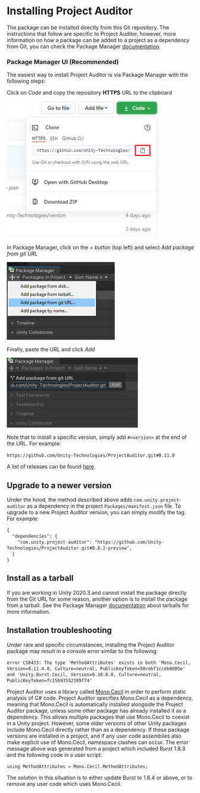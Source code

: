 # Installing Project Auditor

The package can be installed directly from this Git repository. The instructions that follow are specific to Project Auditor, however, more information on how a package can be added to a project as a dependency from Git, you can check the Package Manager [documentation](https://docs.unity3d.com/Manual/upm-git.html).

### Package Manager UI (Recommended)
The easiest way to install Project Auditor is via Package Manager with the following steps:

Click on _Code_ and copy the repository __HTTPS__ URL to the clipboard

<img src="images/copy-repo-url.png">

In Package Manager, click on the _+ button_ (top left) and select _Add package from git URL_

<img src="images/pm-install-url.png">

Finally, paste the URL and click _Add_
 
<img src="images/pm-add-url.png">

Note that to install a specific version, simply add `#<version>` at the end of the URL. For example:

```https://github.com/Unity-Technologies/ProjectAuditor.git#0.11.0```

A list of releases can be found [here](https://github.com/Unity-Technologies/ProjectAuditor/releases).

## Upgrade to a newer version
Under the hood, the method described above adds `com.unity.project-auditor` as a dependency in the project `Packages/manifest.json` file. To upgrade to a new Project Auditor version, you can simply modify the tag. For example:

```
{
  "dependencies": {
    "com.unity.project-auditor": "https://github.com/Unity-Technologies/ProjectAuditor.git#0.8.2-preview",
  }
}
```

## Install as a tarball
If you are working in Unity 2020.3 and cannot install the package directly from the Git URL for some reason, another option is to install the package from a tarball. See the Package Manager [documentation](https://docs.unity3d.com/Manual/upm-localpath.html) about tarballs for more information.

## Installation troubleshooting
Under rare and specific circumstances, installing the Project Auditor package may result in a console error similar to
the following:

```
error CS0433: The type 'MethodAttributes' exists in both 'Mono.Cecil, Version=0.11.4.0, Culture=neutral, PublicKeyToken=50cebf1cceb9d05e'
and 'Unity.Burst.Cecil, Version=0.10.0.0, Culture=neutral, PublicKeyToken=fc15b93552389f74'
```
Project Auditor uses a library called
[Mono.Cecil](https://www.mono-project.com/docs/tools+libraries/libraries/Mono.Cecil/) in order to perform static
analysis of C# code. Project Auditor specifies Mono.Cecil as a dependency, meaning that Mono.Cecil is automatically
installed alongside the Project Auditor package, unless some other package has already installed it as a dependency.
This allows multiple packages that use Mono.Cecil to coexist in a Unity project. However, some older versions of other
Unity packages include Mono.Cecil directly rather than as a dependency. If these package versions are installed in a
project, and if any user code assemblies also make explicit use of Mono.Cecil, namespace clashes can occur. The error
message above was generated from a project which included Burst 1.8.3 and the following code in a user script:

```
using MethodAttributes = Mono.Cecil.MethodAttributes;
```

The solution in this situation is to either update Burst to 1.8.4 or above, or to remove any user code which uses
Mono.Cecil.
